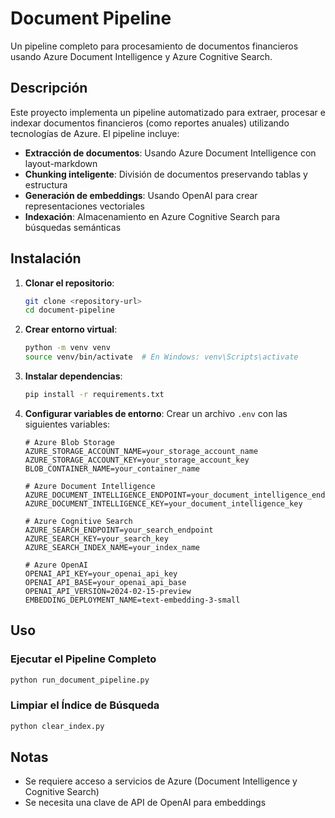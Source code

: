 # Document Pipeline

Un pipeline completo para procesamiento de documentos financieros usando Azure Document Intelligence y Azure Cognitive Search.

## Descripción

Este proyecto implementa un pipeline automatizado para extraer, procesar e indexar documentos financieros (como reportes anuales) utilizando tecnologías de Azure. El pipeline incluye:

- **Extracción de documentos**: Usando Azure Document Intelligence con layout-markdown
- **Chunking inteligente**: División de documentos preservando tablas y estructura
- **Generación de embeddings**: Usando OpenAI para crear representaciones vectoriales
- **Indexación**: Almacenamiento en Azure Cognitive Search para búsquedas semánticas

## Instalación

1. **Clonar el repositorio**:
   ```bash
   git clone <repository-url>
   cd document-pipeline
   ```

2. **Crear entorno virtual**:
   ```bash
   python -m venv venv
   source venv/bin/activate  # En Windows: venv\Scripts\activate
   ```

3. **Instalar dependencias**:
   ```bash
   pip install -r requirements.txt
   ```

4. **Configurar variables de entorno**:
   Crear un archivo `.env` con las siguientes variables:
   ```
   # Azure Blob Storage
   AZURE_STORAGE_ACCOUNT_NAME=your_storage_account_name
   AZURE_STORAGE_ACCOUNT_KEY=your_storage_account_key
   BLOB_CONTAINER_NAME=your_container_name
   
   # Azure Document Intelligence
   AZURE_DOCUMENT_INTELLIGENCE_ENDPOINT=your_document_intelligence_endpoint
   AZURE_DOCUMENT_INTELLIGENCE_KEY=your_document_intelligence_key
   
   # Azure Cognitive Search
   AZURE_SEARCH_ENDPOINT=your_search_endpoint
   AZURE_SEARCH_KEY=your_search_key
   AZURE_SEARCH_INDEX_NAME=your_index_name
   
   # Azure OpenAI
   OPENAI_API_KEY=your_openai_api_key
   OPENAI_API_BASE=your_openai_api_base
   OPENAI_API_VERSION=2024-02-15-preview
   EMBEDDING_DEPLOYMENT_NAME=text-embedding-3-small
   ```

## Uso

### Ejecutar el Pipeline Completo

```bash
python run_document_pipeline.py
```

### Limpiar el Índice de Búsqueda

```bash
python clear_index.py
```

## Notas

- Se requiere acceso a servicios de Azure (Document Intelligence y Cognitive Search)
- Se necesita una clave de API de OpenAI para embeddings
